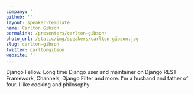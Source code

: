 ```yaml
---
company: ''
github: ''
layout: speaker-template
name: Carlton Gibson
permalink: /presenters/carlton-gibson/
photo_url: /static/img/speakers/carlton-gibson.jpg
slug: carlton-gibson
twitter: carltongibson
website: ''
---
```


Django Fellow. Long time Django user and maintainer on Django REST Framework, Channels, Django Filter and more. I'm a husband and father of four. I like cooking and philosophy.
